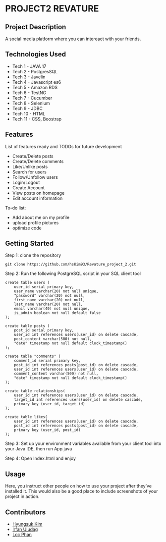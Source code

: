 # PROJECT2 REVATURE

## Project Description

A social media platform where you can intereact with your friends.

## Technologies Used

* Tech 1 - JAVA 17
* Tech 2 - PostgresSQL
* Tech 3 - Javelin
* Tech 4 - Javascript es6
* Tech 5 - Amazon RDS
* Tech 6 - TestNG
* Tech 7 - Cucumber
* Tech 8 - Selenium
* Tech 9 - JDBC
* Tech 10 - HTML
* Tech 11 - CSS, Boostrap

## Features

List of features ready and TODOs for future development
* Create/Delete posts
* Create/Delete comments
* Like/Unlike posts
* Search for users
* Follow/Unfollow users
* Login/Logout
* Create Account
* View posts on homepage
* Edit account information


To-do list:
* Add about me on my profile
* upload profile pictures
* optimize code

## Getting Started

Step 1: clone the repository
```
git clone https://github.com/hsKim93/Revature_project_2.git
```

Step 2: Run the following PostgreSQL script in your SQL client tool
```
create table users (
    user_id serial primary key,
    user_name varchar(20) not null unique,
    "password" varchar(20) not null,
    first_name varchar(20) not null,
    last_name varchar(20) not null,
    email varchar(40) not null unique,
    is_admin boolean not null default false
);

create table posts (
    post_id serial primary key,
    user_id int references users(user_id) on delete cascade,
    post_content varchar(500) not null,
    "date" timestamp not null default clock_timestamp()
);

create table "comments" (
    comment_id serial primary key,
    post_id int references posts(post_id) on delete cascade,
    user_id int references users(user_id) on delete cascade,
    comment_content varchar(500) not null,
    "date" timestamp not null default clock_timestamp()
);

create table relationships(
    user_id int references users(user_id) on delete cascade,
    target_id int references users(user_id) on delete cascade,
    primary key (user_id, target_id)
);

create table likes(
    user_id int references users(user_id) on delete cascade,
    post_id int references posts(post_id) on delete cascade,
    primary key (user_id, post_id)
);
```

Step 3: Set up your environment variables available from your client tool into your Java IDE, then run App.java

Step 4: Open Index.html and enjoy

## Usage

Here, you instruct other people on how to use your project after they’ve installed it. This would also be a good place to include screenshots of your project in action.

## Contributors
- [Hyungsuk Kim](https://github.com/hsKim93)
- [Irfan Uludag](https://github.com/Uirfan)
- [Loc Phan](https://github.com/LocPhanRevature)
